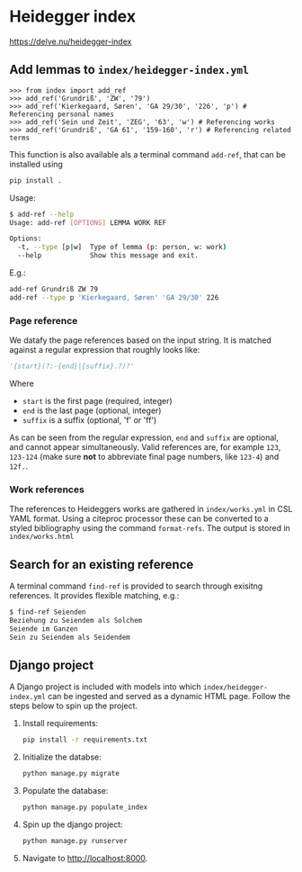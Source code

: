 # Heidegger index

<https://delve.nu/heidegger-index>

## Add lemmas to `index/heidegger-index.yml`

```pycon
>>> from index import add_ref
>>> add_ref('Grundriß', 'ZW', '79')
>>> add_ref('Kierkegaard, Søren', 'GA 29/30', '226', 'p') # Referencing personal names
>>> add_ref('Sein und Zeit', 'ZEG', '63', 'w') # Referencing works
>>> add_ref('Grundriß', 'GA 61', '159-160', 'r') # Referencing related terms
```

This function is also available als a terminal command `add-ref`, that can be installed using

```sh
pip install .
```

Usage:

```sh
$ add-ref --help
Usage: add-ref [OPTIONS] LEMMA WORK REF

Options:
  -t, --type [p|w]  Type of lemma (p: person, w: work)
  --help            Show this message and exit.
```

E.g.:

```sh
add-ref Grundriß ZW 79
add-ref --type p 'Kierkegaard, Søren' 'GA 29/30' 226
```

### Page reference

We datafy the page references based on the input string. It is matched against a regular expression that roughly looks like:

```python
'{start}(?:-{end}|{suffix}.?)?'
```

Where

- `start` is the first page (required, integer)
- `end` is the last page (optional, integer)
- `suffix` is a suffix (optional, 'f' or 'ff')

As can be seen from the regular expression, `end` and `suffix` are optional, and cannot appear simultaneously. Valid references are, for example `123`, `123-124` (make sure **not** to abbreviate final page numbers, like `123-4`) and `12f.`.

### Work references

The references to Heideggers works are gathered in `index/works.yml` in CSL YAML format. Using a citeproc processor these can be converted to a styled bibliography using the command `format-refs`. The output is stored in `index/works.html`

## Search for an existing reference

A terminal command `find-ref` is provided to search through exisitng references. It provides flexible matching, e.g.:

```sh
$ find-ref Seienden
Beziehung zu Seiendem als Solchem
Seiende im Ganzen
Sein zu Seiendem als Seidendem
```

## Django project

A Django project is included with models into which `index/heidegger-index.yml` can be ingested and served as a dynamic HTML page. Follow the steps below to spin up the project.

1. Install requirements:

   ```sh
   pip install -r requirements.txt
   ```

2. Initialize the databse:

   ```sh
   python manage.py migrate
   ```

3. Populate the database:

   ```sh
   python manage.py populate_index
   ```

4. Spin up the django project:

   ```sh
   python manage.py runserver
   ```

5. Navigate to <http://localhost:8000>.
